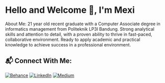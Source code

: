 # Hello and Welcome 👋, I'm Mexi
About Me:
21 year old recent graduate with a Computer Associate degree in informatics management from Politeknik LP3I Bandung. Strong analytical skills and attention to detail, with a proven ability to thrive in fast-paced, collaborative environment. Ready to apply academic and practical knowledge to achieve success in a professional environment.


## 📬 Connect With Me:
[![Behance](https://img.shields.io/badge/Behance-1769ff?logo=behance&logoColor=white)](https://behance.net/meximussimarmata) [![LinkedIn](https://img.shields.io/badge/LinkedIn-%230077B5.svg?logo=linkedin&logoColor=white)](https://linkedin.com/in/meximus-kolbe-simarmata) [![Medium](https://img.shields.io/badge/Medium-12100E?logo=medium&logoColor=white)](https://medium.com/@@meximus.kolbe.simarmata) 




<!--Meximus Kolbe Simarmata-->
